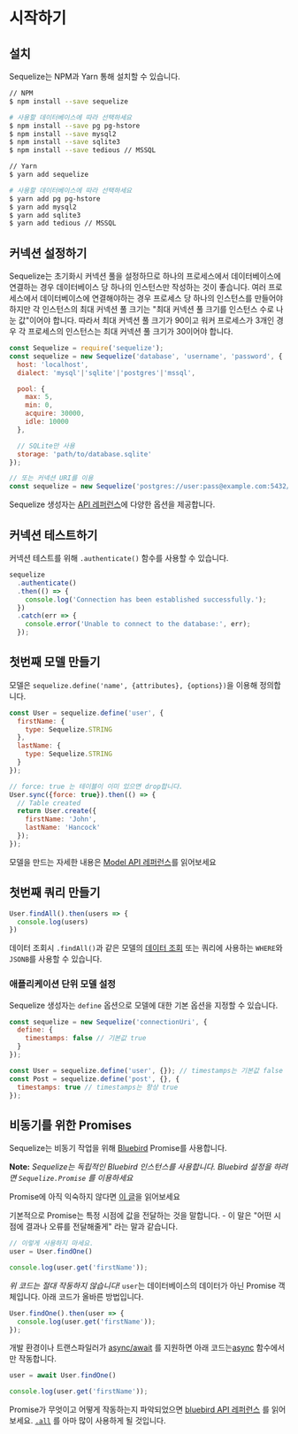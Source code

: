 # 시작하기

## 설치

Sequelize는 NPM과 Yarn 통해 설치할 수 있습니다.

```bash
// NPM
$ npm install --save sequelize

# 사용할 데이터베이스에 따라 선택하세요
$ npm install --save pg pg-hstore
$ npm install --save mysql2
$ npm install --save sqlite3
$ npm install --save tedious // MSSQL

// Yarn
$ yarn add sequelize

# 사용할 데이터베이스에 따라 선택하세요
$ yarn add pg pg-hstore
$ yarn add mysql2
$ yarn add sqlite3
$ yarn add tedious // MSSQL
```

## 커넥션 설정하기

Sequelize는 초기화시 커넥션 풀을 설정하므로 하나의 프로세스에서 데이터베이스에 연결하는 경우 데이터베이스 당 하나의 인스턴스만 작성하는 것이 좋습니다. 여러 프로세스에서 데이터베이스에 연결해야하는 경우 프로세스 당 하나의 인스턴스를 만들어야하지만 각 인스턴스의 최대 커넥션 풀 크기는 "최대 커넥션 풀 크기를 인스턴스 수로 나눈 값"이어야 합니다. 따라서 최대 커넥션 풀 크기가 90이고 워커 프로세스가 3개인 경우 각 프로세스의 인스턴스는 최대 커넥션 풀 크기가 30이어야 합니다.

```js
const Sequelize = require('sequelize');
const sequelize = new Sequelize('database', 'username', 'password', {
  host: 'localhost',
  dialect: 'mysql'|'sqlite'|'postgres'|'mssql',

  pool: {
    max: 5,
    min: 0,
    acquire: 30000,
    idle: 10000
  },

  // SQLite만 사용
  storage: 'path/to/database.sqlite'
});

// 또는 커넥션 URI를 이용
const sequelize = new Sequelize('postgres://user:pass@example.com:5432/dbname');
```

Sequelize 생성자는 [API 레퍼런스](/class/lib/sequelize.js%7ESequelize.html)에 다양한 옵션을 제공합니다.

## 커넥션 테스트하기

커넥션 테스트를 위해 `.authenticate()` 함수를 사용할 수 있습니다.

```js
sequelize
  .authenticate()
  .then(() => {
    console.log('Connection has been established successfully.');
  })
  .catch(err => {
    console.error('Unable to connect to the database:', err);
  });
```

## 첫번째 모델 만들기

모델은 `sequelize.define('name', {attributes}, {options})`을 이용해 정의합니다.

```js
const User = sequelize.define('user', {
  firstName: {
    type: Sequelize.STRING
  },
  lastName: {
    type: Sequelize.STRING
  }
});

// force: true 는 테이블이 이미 있으면 drop합니다.
User.sync({force: true}).then(() => {
  // Table created
  return User.create({
    firstName: 'John',
    lastName: 'Hancock'
  });
});
```

모델을 만드는 자세한 내용은 [Model API 레퍼런스](/class/lib/model.js%7EModel.html)를 읽어보세요

## 첫번째 쿼리 만들기

```js
User.findAll().then(users => {
  console.log(users)
})
```

데이터 조회시 `.findAll()`과 같은 모델의 [데이터 조회](/manual/tutorial/models-usage.html#data-retrieval-finders) 또는 쿼리에 사용하는 `WHERE`와 `JSONB`를 사용할 수 있습니다.

### 애플리케이션 단위 모델 설정

Sequelize 생성자는 `define` 옵션으로 모델에 대한 기본 옵션을 지정할 수 있습니다.

```js
const sequelize = new Sequelize('connectionUri', {
  define: {
    timestamps: false // 기본값 true
  }
});

const User = sequelize.define('user', {}); // timestamps는 기본값 false
const Post = sequelize.define('post', {}, {
  timestamps: true // timestamps는 항상 true
});
```

## 비동기를 위한 Promises

Sequelize는 비동기 작업을 위해 [Bluebird](http://bluebirdjs.com) Promise를 사용합니다.

**Note:** *Sequelize는 독립적인 Bluebird 인스턴스를 사용합니다. Bluebird 설정을 하려면 `Sequelize.Promise` 를 이용하세요*

Promise에 아직 익숙하지 않다면 [이 글](http://bluebirdjs.com/docs/why-promises.html)을 읽어보세요

기본적으로 Promise는 특정 시점에 값을 전달하는 것을 말합니다. - 이 말은 "어떤 시점에 결과나 오류를 전달해줄게" 라는 말과 같습니다.

```js
// 이렇게 사용하지 마세요.
user = User.findOne()

console.log(user.get('firstName'));
```

*위 코드는 절대 작동하지 않습니다!* `user`는 데이터베이스의 데이터가 아닌 Promise 객체입니다. 아래 코드가 올바른 방법입니다.

```js
User.findOne().then(user => {
  console.log(user.get('firstName'));
});
```

개발 환경이나 트랜스파일러가 [async/await](https://developer.mozilla.org/en-US/docs/Web/JavaScript/Reference/Operators/await) 를 지원하면  아래 코드는[async](https://developer.mozilla.org/en-US/docs/Web/JavaScript/Reference/Statements/async_function) 함수에서만 작동합니다.

```js
user = await User.findOne()

console.log(user.get('firstName'));
```

Promise가 무엇이고 어떻게 작동하는지 파악되었으면 [bluebird API 레퍼런스](http://bluebirdjs.com/docs/api-reference.html) 를 읽어보세요. [`.all`](http://bluebirdjs.com/docs/api/promise.all.html) 를 아마 많이 사용하게 될 것입니다.
